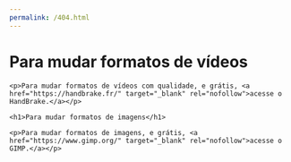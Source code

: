 ```yaml
---
permalink: /404.html
---
```


<!DOCTYPE html>
<html lang="pt-br">
<head>
    <meta charset="UTF-8">
    <meta name="viewport" content="width=device-width, initial-scale=1.0">
    <link rel="shortcut icon" href="favicon.ico" type="image/x-icon">
    <title>Vídeos </title>
</head>
<body>
    <h1>Para mudar formatos de vídeos</h1>

    <p>Para mudar formatos de vídeos com qualidade, e grátis, <a href="https://handbrake.fr/" target="_blank" rel="nofollow">acesse o HandBrake.</a></p>

    <h1>Para mudar formatos de imagens</h1>

    <p>Para mudar formatos de imagens, e grátis, <a href="https://www.gimp.org/" target="_blank" rel="nofollow">acesse o GIMP.</a></p>

   
</body>
</html>
